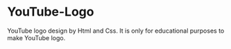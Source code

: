 # YouTube-Logo
YouTube logo design by Html and Css. It is only for educational purposes to make YouTube logo.

